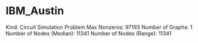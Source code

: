 # IBM_Austin

Kind: Circuit Simulation Problem
Max Nonzeros: 97193
Number of Graphs: 1
Number of Nodes (Median): 11341
Number of Nodes (Range): 11341